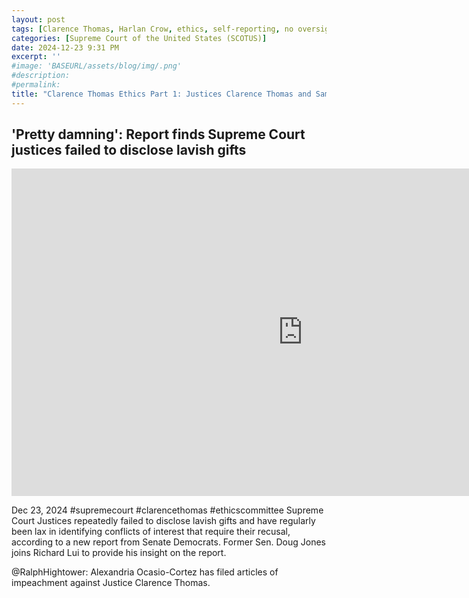 ```yaml
---
layout: post
tags: [Clarence Thomas, Harlan Crow, ethics, self-reporting, no oversight, Donald Trump, politics]
categories: [Supreme Court of the United States (SCOTUS)]
date: 2024-12-23 9:31 PM
excerpt: ''
#image: 'BASEURL/assets/blog/img/.png'
#description:
#permalink:
title: "Clarence Thomas Ethics Part 1: Justices Clarence Thomas and Samuel Alito Failed to Report  Lavish Gifts"
---
```



## 'Pretty damning': Report finds Supreme Court justices failed to disclose lavish gifts

<iframe width="932" height="524" src="https://www.youtube.com/embed/_E8ItJ6NfHA" title="&#39;Pretty damning&#39;: Report finds Supreme Court justices failed to disclose lavish gifts" frameborder="0" allow="accelerometer; autoplay; clipboard-write; encrypted-media; gyroscope; picture-in-picture; web-share" referrerpolicy="strict-origin-when-cross-origin" allowfullscreen></iframe>

Dec 23, 2024  #supremecourt #clarencethomas #ethicscommittee
Supreme Court Justices repeatedly failed to disclose lavish gifts and have regularly been lax in identifying conflicts of interest that require their recusal, according to a new report from Senate Democrats. Former Sen. Doug Jones joins Richard Lui to provide his insight on the report.

@RalphHightower: Alexandria Ocasio-Cortez has filed articles of impeachment against Justice Clarence Thomas. 
